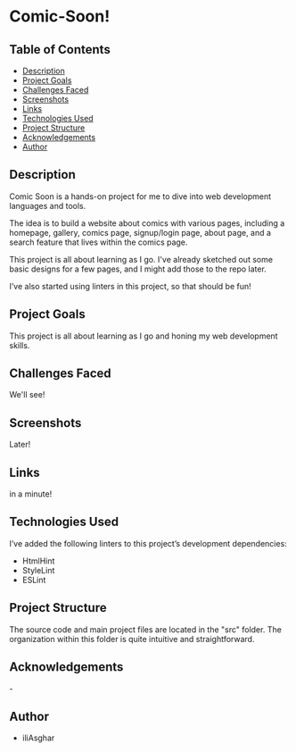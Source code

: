 # Comic-Soon!

## Table of Contents
- [Description](#description)
- [Project Goals](#project-goals)
- [Challenges Faced](#challenges-faced)
- [Screenshots](#screenshots)
- [Links](#links)
- [Technologies Used](#technologies-used)
- [Project Structure](#project-structure)
- [Acknowledgements](#acknowledgements)
- [Author](#author)

## Description
Comic Soon is a hands-on project for me to dive into web development languages and tools. 

The idea is to build a website about comics with various pages, including a homepage, gallery, comics page, signup/login page, about page, and a search feature that lives within the comics page.

This project is all about learning as I go. I've already sketched out some basic designs for a few pages, and I might add those to the repo later.

I’ve also started using linters in this project, so that should be fun!

## Project Goals
This project is all about learning as I go and honing my web development skills.

## Challenges Faced
We'll see!

## Screenshots
Later!

## Links
in a minute!
<!-- - [Live Demo](link-to-live-demo) -->
<!-- - [GitHub Repository](link-to-github-repo) -->

## Technologies Used
I’ve added the following linters to this project’s development dependencies:
- HtmlHint
- StyleLint
- ESLint

## Project Structure
The source code and main project files are located in the "src" folder. The organization within this folder is quite intuitive and straightforward.

## Acknowledgements
\-

## Author
- iliAsghar